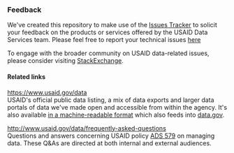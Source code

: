 ### Feedback

We've created this repository to make use of the [Issues Tracker](https://github.com/USAID/Feedback/issues) to solicit your feedback on the products or services offered by the USAID Data Services team.  Please feel free to report your technical issues [here](https://github.com/USAID/Feedback/issues)

To engage with the broader community on USAID data-related issues, please consider visiting [StackExchange](https://opendata.stackexchange.com/questions/tagged/usaidopen). 

#### Related links

https://www.usaid.gov/data <br>
USAID's official public data listing, a mix of data exports and larger data portals of data we've made open and accessible from within the agency. It's also available [in a machine-readable format](http://www.usaid.gov/data.json) which also feeds into [data.gov](http://data.gov).

http://www.usaid.gov/data/frequently-asked-questions <br>
Questions and answers concerning USAID policy [ADS 579](http://www.usaid.gov/ads/policy/500/579) on managing data.  These Q&As are directed at both internal and external audiences.

